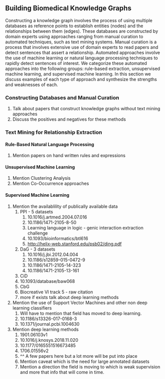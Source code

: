 ## Building Biomedical Knowledge Graphs

Constructing a knowledge graph involves the process of using multiple databases as reference points to establish entities (nodes) and the relationships between them (edges).
These databases are constructed by domain experts using approaches ranging from manual curation to automated techniques, such as text mining systems.
Manual curation is a process that involves extensive use of domain experts to read papers and detect sentences that assert a relationship.
Automated approaches involve the use of machine learning or natural language processing techniques to rapidly detect sentences of interest.
We categorize these automated approaches into the following groups: rule-based extraction, unsupervised machine learning, and supervised machine learning.
In this section we discuss examples of each type of approach and synthesize the strengths and weaknesses of each.

### Constructing Databases and Manual Curation

1. Talk about papers that construct knowledge graphs without text mining approaches
2. Discuss the positives and negatives for these methods

### Text Mining for Relationship Extraction

#### Rule-Based Natural Language Processing

1. Mention papers on hand written rules and expressions

#### Unsupervised Machine Learning

1. Mention Clustering Analysis
2. Mention Co-Occurrence approaches

#### Supervised Machine Learning

1. Mention the availablility of publically available data
	1. PPI - 5 datasets 
	   1. 10.1016/j.artmed.2004.07.016 
	   2. 10.1186/1471-2105-8-50 
	   3. Learning language in logic - genic interaction extraction challenge
	   4. 10.1093/bioinformatics/btl616 
	   5. http://helix-web.stanford.edu/psb02/ding.pdf
	2. DaG - 3 datasets
	   1. 10.1016/j.jbi.2012.04.004 
	   2. 10.1186/s12859-015-0472-9
	   3. 10.1186/1471-2105-14-323 
	   4. 10.1186/1471-2105-13-161
	3. CiD 
	  1. 10.1093/database/baw068 
	4. CbG 
	  1. Biocreative VI track 5 - raw citation
	5. more if exists talk about deep learning methods
2. Mention the use of Support Vector Machines and other non deep learning classifiers
   1. Will have to mention that field has moved to deep learning.
   2. 10.1186/s13326-017-0168-3
   3. 10.1371/journal.pcbi.1004630
3. Mention deep learning methods
   1. 1901.06103v1
   2. 10.1016/j.knosys.2018.11.020
   3. 10.1177/0165551516673485
   4. 1706.01556v2
   5. ^^ A few papers here but a lot more will be put into place 
   6. Mention caveat which is the need for large annotated datasets
   7. Mention a direction the field is moving to which is weak supervision and more that info that will come in time.
